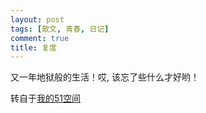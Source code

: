```yaml
---
layout: post
tags: [散文, 青春, 日记]
comment: true
title: 复度 
---
```


又一年地狱般的生活！哎, 该忘了些什么才好哟！


转自于[我的51空间](http://home.51.com/cailiwei712/diary/item/10013860.html)
